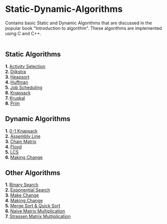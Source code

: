 # Static-Dynamic-Algorithms
Contains basic Static and Dynamic Algorithms that are discussed in the popular book "Introduction to algorithm". These algorithms are implemented using C and C++.
<br/><br/>
## Static Algorithms
<b>1. </b><a href="https://github.com/ishan-modi/Static-Dynamic-Algorithms/blob/master/static_algorithms/activity_selection.cpp">Activity Selection</a><br/>
<b>2. </b><a href="https://github.com/ishan-modi/Static-Dynamic-Algorithms/blob/master/static_algorithms/dijkstra.cpp">Dijkstra</a><br/>
<b>3. </b><a href="https://github.com/ishan-modi/Static-Dynamic-Algorithms/blob/master/static_algorithms/heapsort.cpp">Heapsort</a><br/>
<b>4. </b><a href="https://github.com/ishan-modi/Static-Dynamic-Algorithms/blob/master/static_algorithms/huffman.cpp">Huffman</a><br/>
<b>5. </b><a href="https://github.com/ishan-modi/Static-Dynamic-Algorithms/blob/master/static_algorithms/job_scheduling.cpp">Job Scheduling</a><br/>
<b>6. </b><a href="https://github.com/ishan-modi/Static-Dynamic-Algorithms/blob/master/static_algorithms/knapsack.cpp">Knapsack</a><br/>
<b>7. </b><a href="https://github.com/ishan-modi/Static-Dynamic-Algorithms/blob/master/static_algorithms/kruskal.cpp">Kruskal</a><br/>
<b>8. </b><a href="https://github.com/ishan-modi/Static-Dynamic-Algorithms/blob/master/static_algorithms/prim.cpp">Prim</a><br/>

## Dynamic Algorithms
<b>1. </b><a href="https://github.com/ishan-modi/Static-Dynamic-Algorithms/blob/master/dynamic_algorithms/0-1knapsack.cpp">0-1 Knapsack</a><br/>
<b>2. </b><a href="https://github.com/ishan-modi/Static-Dynamic-Algorithms/blob/master/dynamic_algorithms/Assembly_Line.cpp">Assembly Line</a><br/>
<b>3. </b><a href="https://github.com/ishan-modi/Static-Dynamic-Algorithms/blob/master/dynamic_algorithms/Chain_Matrix.c">Chain Matrix</a><br/>
<b>4. </b><a href="https://github.com/ishan-modi/Static-Dynamic-Algorithms/blob/master/dynamic_algorithms/Floyd.cpp">Floyd</a><br/>
<b>5. </b><a href="https://github.com/ishan-modi/Static-Dynamic-Algorithms/blob/master/dynamic_algorithms/LCS.c">LCS</a><br/>
<b>6. </b><a href="https://github.com/ishan-modi/Static-Dynamic-Algorithms/blob/master/dynamic_algorithms/makingchange.cpp">Making Change</a><br/>

## Other Algorithms
<b>1. </b><a href="https://github.com/ishan-modi/Static-Dynamic-Algorithms/blob/master/other/binarysearch.cpp">Binary Search</a><br/>
<b>2. </b><a href="https://github.com/ishan-modi/Static-Dynamic-Algorithms/blob/master/other/expo.cpp">Exponential Search</a><br/>
<b>3. </b><a href="https://github.com/ishan-modi/Static-Dynamic-Algorithms/blob/master/other/makechange.cpp">Make Change</a><br/>
<b>4. </b><a href="https://github.com/ishan-modi/Static-Dynamic-Algorithms/blob/master/other/makingchange.cpp">Making Change</a><br/>
<b>5. </b><a href="https://github.com/ishan-modi/Static-Dynamic-Algorithms/blob/master/other/merge_quick_sort.cpp">Merge Sort & Quick Sort</a><br/>
<b>6. </b><a href="https://github.com/ishan-modi/Static-Dynamic-Algorithms/blob/master/other/naive_matrix_mul.cpp">Naive Matrix Multiplication</a><br/>
<b>7. </b><a href="https://github.com/ishan-modi/Static-Dynamic-Algorithms/blob/master/other/strassen_matrix_mul.c">Strassen Matrix Multiplication</a><br/>
